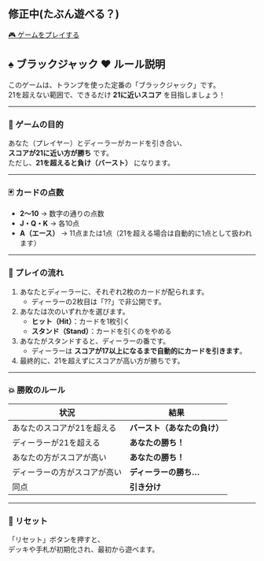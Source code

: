 ## 修正中(たぶん遊べる？)

[🎮 ゲームをプレイする](https://app-practice-ay4p7bsdrgnbpa6r5ntegv.streamlit.app/)

## ♠ ブラックジャック ♥ ルール説明

このゲームは、トランプを使った定番の「ブラックジャック」です。  
21を超えない範囲で、できるだけ **21に近いスコア** を目指しましょう！

---

### 🎯 ゲームの目的
あなた（プレイヤー）とディーラーがカードを引き合い、  
**スコアが21に近い方が勝ち** です。  
ただし、**21を超えると負け（バースト）** になります。

---

### 🃏 カードの点数
- **2〜10** → 数字の通りの点数  
- **J・Q・K** → 各10点  
- **A（エース）** → 11点または1点（21を超える場合は自動的に1点として扱われます）

---

### 🔹 プレイの流れ
1. あなたとディーラーに、それぞれ2枚のカードが配られます。  
   - ディーラーの2枚目は「??」で非公開です。
2. あなたは次のいずれかを選びます。  
   - **ヒット（Hit）**：カードを1枚引く  
   - **スタンド（Stand）**：カードを引くのをやめる  
3. あなたがスタンドすると、ディーラーの番です。  
   - ディーラーは **スコアが17以上になるまで自動的にカードを引きます**。
4. 最終的に、21を超えずにスコアが高い方が勝ちです。

---

### 💥 勝敗のルール
| 状況 | 結果 |
|------|------|
| あなたのスコアが21を超える | **バースト（あなたの負け）** |
| ディーラーが21を超える | **あなたの勝ち！** |
| あなたの方がスコアが高い | **あなたの勝ち！** |
| ディーラーの方がスコアが高い | **ディーラーの勝ち…** |
| 同点 | **引き分け** |

---

### 🔄 リセット
「リセット」ボタンを押すと、  
デッキや手札が初期化され、最初から遊べます。